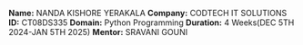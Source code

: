 **Name:** NANDA KISHORE YERAKALA
**Company:** CODTECH IT SOLUTIONS
**ID:** CT08DS335
**Domain:** Python Programming
**Duration:** 4 Weeks(DEC 5TH 2024-JAN 5TH 2025)
**Mentor:** SRAVANI GOUNI
